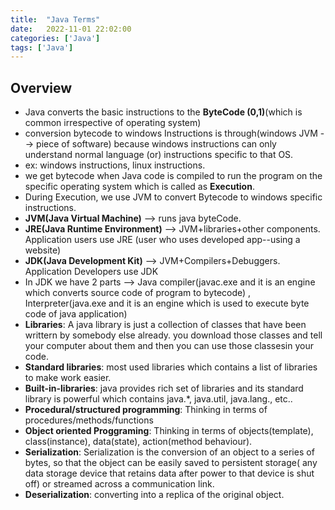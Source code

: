 ```yaml
---
title:  "Java Terms"
date:   2022-11-01 22:02:00
categories: ['Java']
tags: ['Java']
---
```


## Overview

* Java converts the basic instructions to the **ByteCode (0,1)**(which is common irrespective of operating system)
* conversion bytecode to windows Instructions is through(windows JVM --> piece of software) because windows instructions can only understand normal language (or) instructions specific to that OS.
* ex: windows instructions, linux instructions.
* we get bytecode when Java code is compiled to run the program on the specific operating system which is called as **Execution**.
* During Execution, we use JVM to convert Bytecode to windows specific instructions.
* **JVM(Java Virtual Machine)** --> runs java byteCode.
* **JRE(Java Runtime Environment)** --> JVM+libraries+other components. Application users use JRE (user who uses developed app--using a website)
* **JDK(Java Development Kit)** --> JVM+Compilers+Debuggers. Application Developers use JDK
* In JDK we have 2 parts --> Java compiler(javac.exe and it is an engine which converts source code of program to bytecode) , Interpreter(java.exe and it is an engine which is used to execute byte code of java application)
* **Libraries**: A java library is just a collection of classes that have been writtern by somebody else already. you download those classes and tell your computer about them and then you can use those classesin your code.
 * **Standard libraries**: most used libraries which contains a list of libraries to make work easier.
 * **Built-in-libraries**: java provides rich set of libraries and its standard library is powerful which contains java.*, java.util, java.lang.,  etc..
* **Procedural/structured programming**: Thinking in terms of procedures/methods/functions
* **Object oriented Proggraming**: Thinking in terms of objects(template), class(instance), data(state), action(method behaviour).
* **Serialization**: Serialization is the conversion of an object to a series of bytes, so that the object can be easily saved to persistent storage( any data storage device that retains data after power to that device is shut off) or streamed across a communication link. 
* **Deserialization**: converting into a replica of the original object. 

 